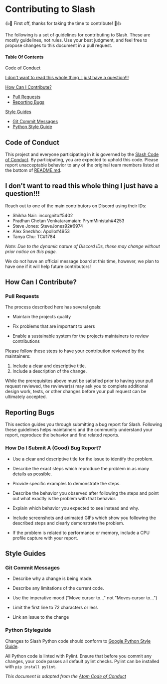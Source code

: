 # Contributing to Slash

:+1::tada: First off, thanks for taking the time to contribute! :tada::+1:

The following is a set of guidelines for contributing to Slash. These are mostly guidelines, not rules. Use your best judgment, and feel free to propose changes to this document in a pull request.

#### Table Of Contents

[Code of Conduct](#code-of-conduct)

[I don't want to read this whole thing, I just have a question!!!](#i-dont-want-to-read-this-whole-thing-i-just-have-a-question)

[How Can I Contribute?](#how-can-i-contribute)
  * [Pull Requests](#pull-requests)
  * [Reporting Bugs](#reporting-bugs)

[Style Guides](#style-guides)
  * [Git Commit Messages](#git-commit-messages)
  * [Python Style Guide](#python-style-guide)

## Code of Conduct

This project and everyone participating in it is governed by the [Slash Code of Conduct](CODE_OF_CONDUCT.md). By participating, you are expected to uphold this code. Please report unacceptable behavior to any of the original team members listed at the bottom of [README.md](README.md).

## I don't want to read this whole thing I just have a question!!!

Reach out to one of the main contributors on Discord using their IDs:
* Shikha Nair: incorgnito#5402
* Pradhan Chetan Venkataramaiah: PrymMinistah#4253
* Steve Jones: SteveJones92#6974
* Alex Snezkho: Apollo#4953
* Tanya Chu: TC#1784

*Note: Due to the dynamic nature of Discord IDs, these may change without prior notice on this page.*

We do not have an official message board at this time, however, we plan to have one if it will help future contributors!

## How Can I Contribute?

### Pull Requests

The process described here has several goals:

- Maintain the projects quality

- Fix problems that are important to users

- Enable a sustainable system for the projects maintainers to review contributions

Please follow these steps to have your contribution reviewed by the maintainers:

1. Include a clear and descriptive title.
2. Include a description of the change.

While the prerequisites above must be satisfied prior to having your pull request reviewed, the reviewer(s) may ask you to complete additional design work, tests, or other changes before your pull request can be ultimately accepted.

## Reporting Bugs

This section guides you through submitting a bug report for Slash. 
Following these guidelines helps maintainers and the community understand your report, reproduce the behavior and find related reports.

### How Do I Submit A (Good) Bug Report?

- Use a clear and descriptive title for the issue to identify the problem.

- Describe the exact steps which reproduce the problem in as many details as possible.

- Provide specific examples to demonstrate the steps. 

- Describe the behavior you observed after following the steps and point out what exactly is the problem with that behavior.

- Explain which behavior you expected to see instead and why.

- Include screenshots and animated GIFs which show you following the described steps and clearly demonstrate the problem. 

- If the problem is related to performance or memory, include a CPU profile capture with your report.

## Style Guides

### Git Commit Messages

- Describe why a change is being made.

- Describe any limitations of the current code.

- Use the imperative mood ("Move cursor to..." not "Moves cursor to...")

- Limit the first line to 72 characters or less

- Link an issue to the change

### Python Styleguide

Changes to Slash Python code should conform to [Google Python Style Guide](https://github.com/google/styleguide/blob/gh-pages/pyguide.md).

All Python code is linted with Pylint. Ensure that before you commit any changes, your code passes all default pylint checks. Pylint can be installed with
`pip install pylint`.

*This document is adapted from the [Atom Code of Conduct](https://github.com/atom/atom/blob/master/CONTRIBUTING.md#code-of-conduct)*